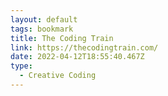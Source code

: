 ```yaml
---
layout: default
tags: bookmark
title: The Coding Train
link: https://thecodingtrain.com/
date: 2022-04-12T18:55:40.467Z
type:
  - Creative Coding
---
```

